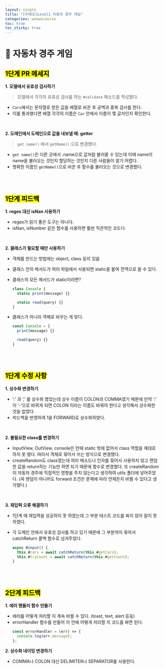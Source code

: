 ```yaml
---
layout: single
title: "[우테코]Level1 자동차 경주 게임"
categories: woowacourse
toc: true
toc_sticky: true
---
```


# 🚗 자동차 경주 게임

## <mark class="pink">1단계 PR 메세지</mark>

**1\. 모델에서 유효성 검사하기**

> 모델에서 각각의 유효성 검사를 하는 `#validate` 메소드를 작성했다.

- `Cars`에서는 문자열로 받은 값을 배열로 바꾼 후 공백과 중복 검사를 한다.
- 이를 통과했다면 배열 각각의 이름은 `Car` 안에서 이름이 몇 글자인지 확인한다.

<br/>

**2\. 도메인에서 도메인으로 값을 내보낼 때: getter**

> `get name()` 에서 `getName()` 으로 변경했다.

- `get name()`은 다른 곳에서 .name으로 값처럼 불러올 수 있는데 이때 name이 name을 불러오는 것인지 할당하는 것인지 다른 사람들이 알기 어렵다.
- 명확한 이름인 `getName()`으로 바꾼 후 함수를 불러오는 것으로 변경했다.

<br/>
<br/>

## <mark class="pink">1단계 피드백</mark>

**1\. regex 대신 isNan 사용하기**

- regex가 읽기 좋은 도구는 아니다.
- isNan, isNumber 같은 함수를 사용하면 훨씬 직관적인 코드다.

<br/>

**2\. 클래스가 필요할 때만 사용하기**

- 객체를 만드는 방법에는 object, class 등이 있음
- 클래스 안의 메서드가 여러 파일에서 사용되면 static을 붙여 전역으로 쓸 수 있다.
- 클래스의 모든 메서드가 static이라면?

  ```js
  class Console {
    static print(message) {}

    static read(query) {}
  }
  ```

- 클래스가 아니라 객체로 바꾸는 게 맞다.

  ```js
  const Console = {
    print(message) {}

    read(query) {}
  }
  ```

<br/>
<br/>

## <mark class="pink">1단계 수정 사항</mark>

**1\. 상수화 변경하기**

- ‘:’ 과 ‘,’ 를 상수화 했었는데 상수 이름이 COLON과 COMMA였기 때문에 만약 ‘:’ 이 ‘-’으로 바뀌게 되면 COLON 이라는 이름도 바꿔야 한다고 생각해서 상수화한 것을 없앴다.
- 피드백을 반영하여 1을 FORWARD로 상수화하였다.

<br/>

**2\. 불필요한 class를 변경하기**

- InputView, OutView, console은 안에 static 밖에 없어서 class 역할을 제대로 하지 못 했다. 따라서 객체로 묶어서 쓰는 방식으로 변경했다.
- createRandom도 class였는데 여러 메소드나 인자를 묶어서 사용하지 않고 랜덤한 값을 return하는 기능만 하면 되기 때문에 함수로 변경했다. 또 createRandom이 자동차 경주에 직접적인 영향을 주지 않는다고 생각하여 utils 폴더에 넣어주었다. (꼭 랜덤이 아니어도 forward 조건은 문제에 따라 언제든지 바뀔 수 있다고 생각했다.)

<br/>

**3\. 재입력 오류 해결하기**

- 1단계 때 재입력을 성공하지 못 하였는데 그 부분 테스트 코드를 짜지 않아 알지 못 하였다.
- 각 도메인 안에서 유효성 검사를 하고 있기 때문에 그 부분까지 묶어서 catchReturn 콜백 함수로 넘겨주었다.

  ```js
  async #input() {
    this.#cars = await catchReturn(this.#getCars);
    this.#tryCount = await catchReturn(this.#getCount);
  }
  ```

<br/>
<br/>

## <mark class="pink">2단계 피드백</mark>

**1\. 에러 핸들러 함수 만들기**

- 에러를 어떻게 처리할 지 계속 바뀔 수 있다. (toast, text, alert 등등)
- errorHandler 함수를 만들어 이 안에 어떻게 처리할 지 코드를 짜면 된다.
  ```js
  const errorHandler = (err) => {
    console.log(err.message);
  };
  ```

**2\. 상수화 네이밍 변경하기**

- COMMA나 COLON 대신 DELIMITER나 SEPARATOR를 사용한다.
